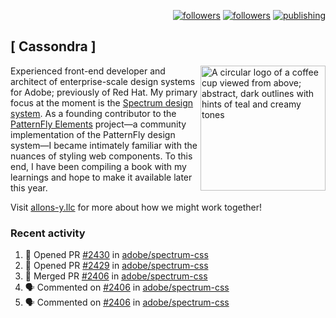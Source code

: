 <p align="right"><a rel="me" href="https://front-end.social/@castastrophe">
    <img alt="followers" title="Follow me on Mastodon" src="https://img.shields.io/mastodon/follow/109297102751309835?domain=https%3A%2F%2Ffront-end.social&label=Follow&logo=mastodon&logoColor=white&style=for-the-badge&labelColor=008080&color=006969"/></a>
  <a href="https://codepen.io/castastrophe/">
    <img alt="followers" title="Follow me on CodePen" src="https://img.shields.io/badge/16-1?color=640464&labelColor=7c007c&style=for-the-badge&logo=codepen&label=Follow"/></a>
<a href="https://castastrophe.medium.com/">
    <img alt="publishing" title="View articles on Medium" src="https://img.shields.io/badge/107-1?color=666&labelColor=444&label=subscribe&logo=medium&logoColor=white&style=for-the-badge"/></a>
</p>

## [&nbsp;Cassondra&nbsp;]

<img align="right" src="https://github-production-user-asset-6210df.s3.amazonaws.com/1840295/253016758-ba468774-1cd3-42c2-8f43-947b5eeb5edf.png" height="200" alt="A circular logo of a coffee cup viewed from above; abstract, dark outlines with hints of teal and creamy tones">

Experienced front-end developer and architect of enterprise-scale design systems for Adobe; previously of Red Hat. My primary focus at the moment is the [Spectrum design system](https://github.com/adobe/spectrum-css). As a founding contributor to the [PatternFly&nbsp;Elements](https://github.com/patternfly/patternfly-elements) project&mdash;a community implementation of the PatternFly design system&mdash;I became intimately familiar with the nuances of styling web components. To this end, I have been compiling a book with my learnings and hope to make it available later this year.

Visit [allons-y.llc](http://allons-y.llc/) for more about how we might work together!

### Recent activity

<!--START_SECTION:activity-->
1. 💪 Opened PR [#2430](https://github.com/adobe/spectrum-css/pull/2430) in [adobe/spectrum-css](https://github.com/adobe/spectrum-css)
2. 💪 Opened PR [#2429](https://github.com/adobe/spectrum-css/pull/2429) in [adobe/spectrum-css](https://github.com/adobe/spectrum-css)
3. 🎉 Merged PR [#2406](https://github.com/adobe/spectrum-css/pull/2406) in [adobe/spectrum-css](https://github.com/adobe/spectrum-css)
4. 🗣 Commented on [#2406](https://github.com/adobe/spectrum-css/pull/2406#issuecomment-1887959065) in [adobe/spectrum-css](https://github.com/adobe/spectrum-css)
5. 🗣 Commented on [#2406](https://github.com/adobe/spectrum-css/pull/2406#issuecomment-1887925136) in [adobe/spectrum-css](https://github.com/adobe/spectrum-css)
<!--END_SECTION:activity-->
